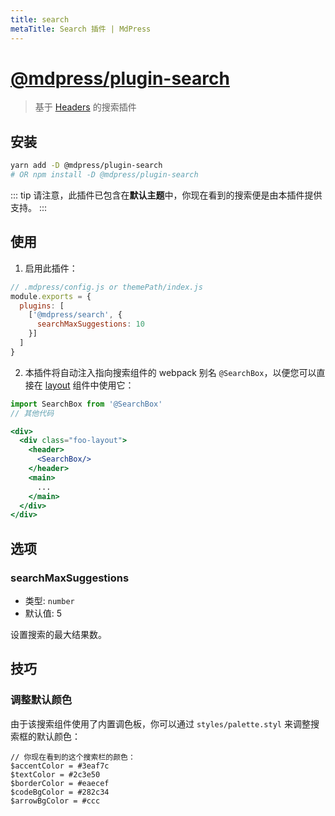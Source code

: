 ```yaml
---
title: search
metaTitle: Search 插件 | MdPress
---
```


# [@mdpress/plugin-search](https://github.com/LinFeng1997/mdpress/tree/master/packages/@mdpress/plugin-search)

> 基于 [Headers](../../miscellaneous/glossary.md#headers) 的搜索插件

## 安装

```bash
yarn add -D @mdpress/plugin-search
# OR npm install -D @mdpress/plugin-search
```

::: tip
请注意，此插件已包含在**默认主题**中，你现在看到的搜索便是由本插件提供支持。
:::

## 使用

1. 启用此插件：

```js
// .mdpress/config.js or themePath/index.js
module.exports = {
  plugins: [
    ['@mdpress/search', {
      searchMaxSuggestions: 10
    }]
  ]
}
```

2. 本插件将自动注入指向搜索组件的 webpack 别名 `@SearchBox`，以便您可以直接在 [layout](../../miscellaneous/glossary.md#layout) 组件中使用它：

```jsx
import SearchBox from '@SearchBox'
// 其他代码

<div>
  <div class="foo-layout">
    <header>
      <SearchBox/>
    </header>
    <main>
      ...
    </main>
  </div>
</div>
```

## 选项

### searchMaxSuggestions

- 类型: `number`
- 默认值: 5

设置搜索的最大结果数。

## 技巧

### 调整默认颜色

由于该搜索组件使用了内置调色板，你可以通过 `styles/palette.styl` 来调整搜索框的默认颜色：

```stylus
// 你现在看到的这个搜索栏的颜色：
$accentColor = #3eaf7c
$textColor = #2c3e50
$borderColor = #eaecef
$codeBgColor = #282c34
$arrowBgColor = #ccc
```

